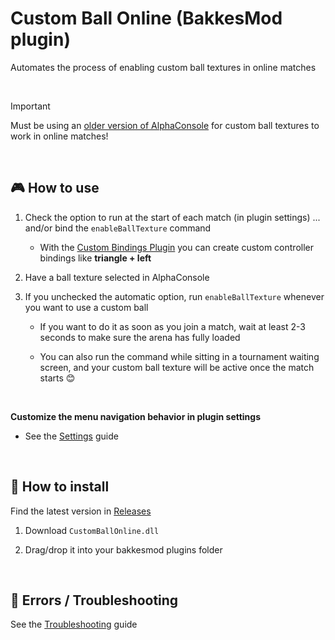 # Custom Ball Online (BakkesMod plugin)
Automates the process of enabling custom ball textures in online matches

<br>

>[!IMPORTANT]
>Must be using an [older version of AlphaConsole](./AC%20stuff/AlphaConsole.md) for custom ball textures to work in online matches!

<br>

## 🎮 How to use

1. Check the option to run at the start of each match (in plugin settings) ... and/or bind the `enableBallTexture` command
     - With the [Custom Bindings Plugin](https://bakkesplugins.com/plugins/view/228) you can create custom controller bindings like **triangle + left**

2. Have a ball texture selected in AlphaConsole
   
3. If you unchecked the automatic option, run `enableBallTexture` whenever you want to use a custom ball 
    - If you want to do it as soon as you join a match, wait at least 2-3 seconds to make sure the arena has fully loaded
      
    - You can also run the command while sitting in a tournament waiting screen, and your custom ball texture will be active once the match starts 😊

<br>

**Customize the menu navigation behavior in plugin settings**
  - See the [Settings](./docs/Settings.md) guide
<br>

## 🔧 How to install

Find the latest version in [Releases](https://github.com/smallest-cock/Custom-Ball-Online/releases)

1. Download `CustomBallOnline.dll`

2. Drag/drop it into your bakkesmod plugins folder


<br>

## 🚧 Errors / Troubleshooting

See the [Troubleshooting](./docs/Troubleshooting.md) guide
